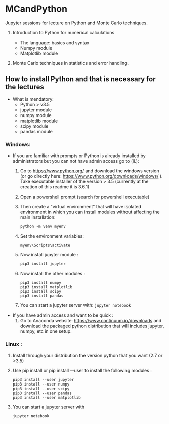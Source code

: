 # MCandPython

Jupyter sessions for lecture on Python and Monte Carlo techniques.

1. Introduction to Python for numerical calculations
   + The language: basics and syntax
   + Numpy module
   + Matplotlib module

2. Monte Carlo techniques in statistics and error handling.

## How to install Python and that is necessary for the lectures

  + What is mendatory:
    - Python > v3.5
    - jupyter module
    - numpy module
    - matplotlib module
    - scipy module
    - pandas module
     
### Windows:
  - If you are familiar with prompts or Python is already installed by administrators but you can not have admin access go to (ii.):  
    1. Go to https://www.python.org/ and download the windows version (or go directly here: https://www.python.org/downloads/windows/ ). Take executable installer of the version > 3.5 (currently at the creation of this readme it is 3.6.1)
	
    2. Open a powershell prompt (search for powershell executable)
    3. Then create a "virtual environment" that will have isolated environment in which you can install modules without affecting the main installation:

        ```
        python -m venv myenv
        ```

    4. Set the environment variables:

        ```
        myenv\Scripts\activate
        ```

    5. Now install jupyter module :

        ```
        pip3 install jupyter
        ```
 
    6. Now install the other modules :

        ```
        pip3 install numpy
        pip3 install matplotlib
        pip3 install scipy
        pip3 install pandas
        ```

      7. You can start a jupyter server with:
        ```
        jupyter notebook
        ```
  - If you have admin access and want to be quick :
    1. Go to Anaconda website: https://www.continuum.io/downloads and download the packaged python distribution that will includes jupyter, numpy, etc in one setup.

### Linux :

  1. Install through your distribution the version python that you want (2.7 or >3.5)
  2. Use pip install or pip install --user to install the following modules :

        ```
        pip3 install --user jupyter
        pip3 install --user numpy
        pip3 install --user scipy
        pip3 install --user pandas
        pip3 install --user matplotlib
        ```
  3. You can start a jupyter server with

        ```
        jupyter notebook
        ```
 
